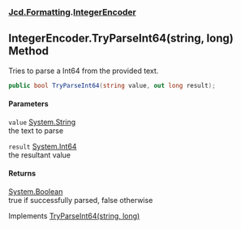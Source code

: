 ### [Jcd.Formatting](Jcd_Formatting.md 'Jcd.Formatting').[IntegerEncoder](Jcd_Formatting_IntegerEncoder.md 'Jcd.Formatting.IntegerEncoder')
## IntegerEncoder.TryParseInt64(string, long) Method
Tries to parse a Int64 from the provided text.  
```csharp
public bool TryParseInt64(string value, out long result);
```
#### Parameters
<a name='Jcd_Formatting_IntegerEncoder_TryParseInt64(string_long)_value'></a>
`value` [System.String](https://docs.microsoft.com/en-us/dotnet/api/System.String 'System.String')  
the text to parse
  
<a name='Jcd_Formatting_IntegerEncoder_TryParseInt64(string_long)_result'></a>
`result` [System.Int64](https://docs.microsoft.com/en-us/dotnet/api/System.Int64 'System.Int64')  
the resultant value
  
#### Returns
[System.Boolean](https://docs.microsoft.com/en-us/dotnet/api/System.Boolean 'System.Boolean')  
true if successfully parsed, false otherwise

Implements [TryParseInt64(string, long)](Jcd_Formatting_IIntegerParser_TryParseInt64(string_long).md 'Jcd.Formatting.IIntegerParser.TryParseInt64(string, long)')  
